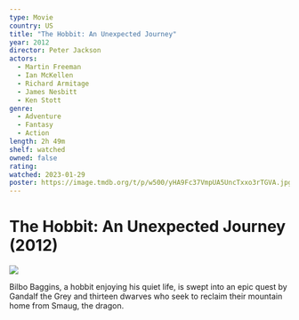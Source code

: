 ```yaml
---
type: Movie
country: US
title: "The Hobbit: An Unexpected Journey"
year: 2012
director: Peter Jackson
actors:
  - Martin Freeman
  - Ian McKellen
  - Richard Armitage
  - James Nesbitt
  - Ken Stott
genre:
  - Adventure
  - Fantasy
  - Action
length: 2h 49m
shelf: watched
owned: false
rating:
watched: 2023-01-29
poster: https://image.tmdb.org/t/p/w500/yHA9Fc37VmpUA5UncTxxo3rTGVA.jpg
---
```


# The Hobbit: An Unexpected Journey (2012)

![](https://image.tmdb.org/t/p/w500/yHA9Fc37VmpUA5UncTxxo3rTGVA.jpg)

Bilbo Baggins, a hobbit enjoying his quiet life, is swept into an epic quest by Gandalf the Grey and thirteen dwarves who seek to reclaim their mountain home from Smaug, the dragon.